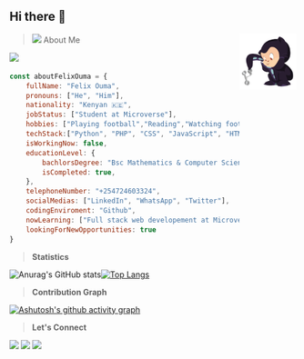 ## Hi there 👋 
> <img src="https://media.giphy.com/media/VgCDAzcKvsR6OM0uWg/giphy.gif" width="50"> About Me<img src="https://github.com/Felix45/Felix45/blob/main/puki.png" align="right" width="100">

![](https://komarev.com/ghpvc/?username=Felix45&color=orange)

```JavaScript
const aboutFelixOuma = {
    fullName: "Felix Ouma",
    pronouns: ["He", "Him"],
    nationality: "Kenyan 🇰🇪",
    jobStatus: ["Student at Microverse"],
    hobbies: ["Playing football","Reading","Watching football","Athletics","Solving coding challenges"],
    techStack:["Python", "PHP", "CSS", "JavaScript", "HTML", "SQL", "Bootstrap"],
    isWorkingNow: false,
    educationLevel: {
        bachlorsDegree: "Bsc Mathematics & Computer Science",
        isCompleted: true,
    },
    telephoneNumber: "+254724603324",
    socialMedias: ["LinkedIn", "WhatsApp", "Twitter"],
    codingEnviroment: "Github",
    nowLearning: ["Full stack web developement at Microverse","Game Development at Udemy & Edx"],
    lookingForNewOpportunities: true    
}
```
<!-- > Languages & Technologies
> 
|  [<img src="https://pngimg.com/uploads/php/php_PNG12.png" alt="c logo" width="50">](https://www.php.net/) |  [<img src="https://jfdi.info/wp-content/uploads/bootstrap.png" alt="Bootsrap logo" width="50">](https://isocpp.org/)  |  [<img src="https://github.com/chandan-reddy-k/chandan-reddy-k/blob/master/assets/js.png" alt="c logo" width="50">](https://kotlinlang.org/) |  [<img src="https://github.com/chandan-reddy-k/chandan-reddy-k/blob/master/assets/html.png" alt="c logo" width="50">](https://spring.io/) | [<img src="https://github.com/chandan-reddy-k/chandan-reddy-k/blob/master/assets/css.png" alt="c logo" width="50">](https://spring.io/) |
|---|---|---|---|---| -->

> **Statistics**

![Anurag's GitHub stats](https://github-readme-stats.vercel.app/api?username=Felix45&show_icons=true&theme=radical&hide_title=true&card_width=200)[![Top Langs](https://github-readme-stats.vercel.app/api/top-langs/?username=anuraghazra&layout=compact)](https://github.com/anuraghazra/github-readme-stats)

> **Contribution Graph**

[![Ashutosh's github activity graph](https://activity-graph.herokuapp.com/graph?username=Felix45&theme=react-dark)](https://github.com/ashutosh00710/github-readme-activity-graph)

> **Let's Connect**

[![](https://img.shields.io/badge/LinkedIn-Felix%20Ouma-blue)](https://www.linkedin.com/in/felix-ouma-639766b0/)
[![](https://img.shields.io/badge/Email-Felix%20Ouma-red)](mailto:fatonoh@gmail.com)
[![](https://img.shields.io/badge/Twitter-Felix%20Ouma-blue)](https://twitter.com/Felix_Atonoh)



<!--
**Felix45/Felix45** is a ✨ _special_ ✨ repository because its `README.md` (this file) appears on your GitHub profile.

Here are some ideas to get you started:

- 🔭 I’m currently working on ...
- 🌱 I’m currently learning ...
- 👯 I’m looking to collaborate on ...
- 🤔 I’m looking for help with ...
- 💬 Ask me about ...
- 📫 How to reach me: ...
- 😄 Pronouns: ...
- ⚡ Fun fact: ...
-->

